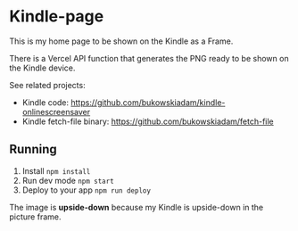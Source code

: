 # Kindle-page

This is my home page to be shown on the Kindle as a Frame.

There is a Vercel API function that generates the PNG ready to be shown
on the Kindle device.

See related projects:

- Kindle code: https://github.com/bukowskiadam/kindle-onlinescreensaver
- Kindle fetch-file binary: https://github.com/bukowskiadam/fetch-file

## Running

1. Install `npm install`
2. Run dev mode `npm start`
3. Deploy to your app `npm run deploy`

The image is **upside-down** because my Kindle is upside-down in the picture frame.